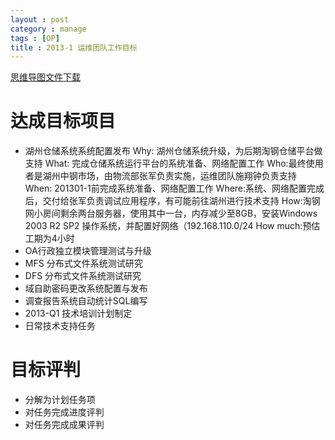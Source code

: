 ```yaml
---
layout : post
category : manage
tags : [OP]
title : 2013-1 运维团队工作目标
---
```

[思维导图文件下载](#)
# 达成目标项目
- 湖州仓储系统系统配置发布
        Why: 湖州仓储系统升级，为后期淘钢仓储平台做支持
        What: 完成仓储系统运行平台的系统准备、网络配置工作
        Who:最终使用者是湖州中钢市场，由物流部张军负责实施，运维团队施翔钟负责支持
        When: 201301-1前完成系统准备、网络配置工作
        Where:系统、网络配置完成后，交付给张军负责调试应用程序，有可能前往湖州进行技术支持
        How:淘钢网小房间剩余两台服务器，使用其中一台，内存减少至8GB，安装Windows 2003 R2 SP2 操作系统，并配置好网络（192.168.110.0/24
        How much:预估工期为4小时
- OA行政独立模块管理测试与升级
- MFS 分布式文件系统测试研究
- DFS 分布式文件系统测试研究
- 域自助密码更改系统配置与发布
- 调查报告系统自动统计SQL编写
- 2013-Q1 技术培训计划制定
- 日常技术支持任务
# 目标评判
- 分解为计划任务项
- 对任务完成进度评判
- 对任务完成成果评判